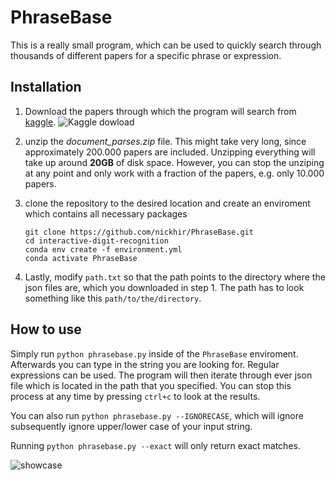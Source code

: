 # PhraseBase
This is a really small program, which can be used to quickly search through thousands of different papers for a specific
phrase or expression. 

## Installation
1. Download the papers through which the program will search from [kaggle](https://www.kaggle.com/allen-institute-for-ai/CORD-19-research-challenge?select=document_parses). 
![Kaggle dowload](./images/kaggle_download.PNG "Kaggle download")

2. unzip the _document_parses.zip_ file. This might take very long, since approximately 200.000 papers are included. Unzipping everything will take up around **20GB** of disk space.
However, you can stop the unziping at any point and only work with a fraction of the papers, e.g. only 10.000 papers.

3. clone the repository to the desired location and create an enviroment which contains all necessary packages
    ```
    git clone https://github.com/nickhir/PhraseBase.git
    cd interactive-digit-recognition
    conda env create -f environment.yml
    conda activate PhraseBase
    ```
   
4. Lastly, modify `path.txt` so that the path points to the directory where the json files are, which you downloaded in step 1.
The path has to look something like this `path/to/the/directory`.


## How to use
Simply run `python phrasebase.py` inside of the `PhraseBase` enviroment. 
Afterwards you can type in the string you are looking for. Regular expressions can be used.
The program will then iterate through ever json file which is located in the path that you specified.
You can stop this process at any time by pressing `ctrl+c` to look at the results.

You can also run `python phrasebase.py --IGNORECASE`, which will ignore subsequently ignore upper/lower case of your input string.

Running `python phrasebase.py --exact` will only return exact matches.

![showcase](./images/showcase%20.gif)